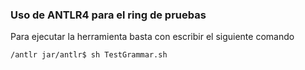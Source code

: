 ### Uso de ANTLR4 para el ring de pruebas

Para ejecutar la herramienta basta con escribir el siguiente comando

```(shell)
/antlr jar/antlr$ sh TestGrammar.sh
```



